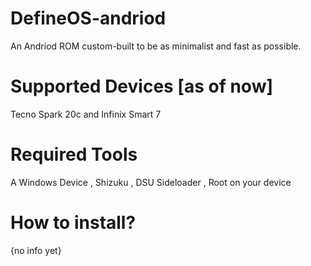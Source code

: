 # DefineOS-andriod
An Andriod ROM custom-built to be as minimalist and fast as possible.

# Supported Devices [as of now]
Tecno Spark 20c and Infinix Smart 7

# Required Tools
A Windows Device
, Shizuku 
, DSU Sideloader
, Root on your device

# How to install?
{no info yet}

